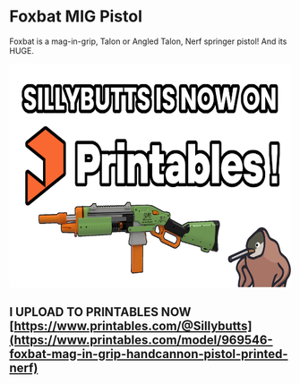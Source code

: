 # Foxbat MIG Pistol
Foxbat is a mag-in-grip, Talon or Angled Talon, Nerf springer pistol! And its HUGE.

<a href="https://www.printables.com/model/969546-foxbat-mag-in-grip-handcannon-pistol-printed-nerf"><img alt="Printables Button" style="border-width:0" src="sillybutts%20is%20now%20on%20printables%20thumbnail.png" height="400" /></a>

## I UPLOAD TO PRINTABLES NOW [https://www.printables.com/@Sillybutts](https://www.printables.com/model/969546-foxbat-mag-in-grip-handcannon-pistol-printed-nerf)
